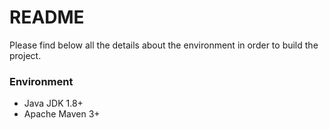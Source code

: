 # README #

Please find below all the details about the environment in order to build the project.

### Environment ###

* Java JDK 1.8+
* Apache Maven 3+

